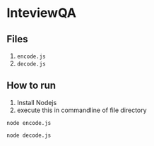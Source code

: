# InteviewQA

## Files
1. ```encode.js```
2. ```decode.js```

## How to run
1. Install Nodejs
2. execute this in commandline of file directory
```commandline
node encode.js
```
```commandline
node decode.js
```
